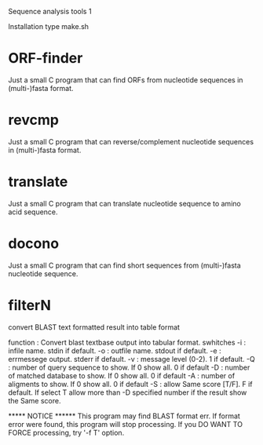 Sequence analysis tools 1

Installation
type
make.sh

ORF-finder
==========
Just a small C program that can find ORFs from nucleotide sequences in (multi-)fasta format.

revcmp
==========
Just a small C program that can reverse/complement nucleotide sequences in (multi-)fasta format.

translate
==========
Just a small C program that can translate nucleotide sequence to amino acid sequence.

docono
==========
Just a small C program that can find short sequences from (multi-)fasta nucleotide sequence.

filterN
==========

convert BLAST text formatted result into table format

function : Convert blast textbase output into tabular format.
swhitches
       -i : infile name. stdin if default.
       -o : outfile name. stdout if default.
       -e : errmessege output. stderr if default.
       -v : message level (0-2). 1 if default.
       -Q : number of query  sequence  to show. If 0 show all. 0 if default
       -D : number of matched database to show. If 0 show all. 0 if default
       -A : number of aligments to show.        If 0 show all. 0 if default
       -S : allow Same score [T/F]. F if default. If select T allow more than -D specified number if the result show the Same score.


***** NOTICE ******
This program may find BLAST format err.
If format error were found, this program will stop processing.
If you DO WANT TO FORCE processing, try '-f T' option.
